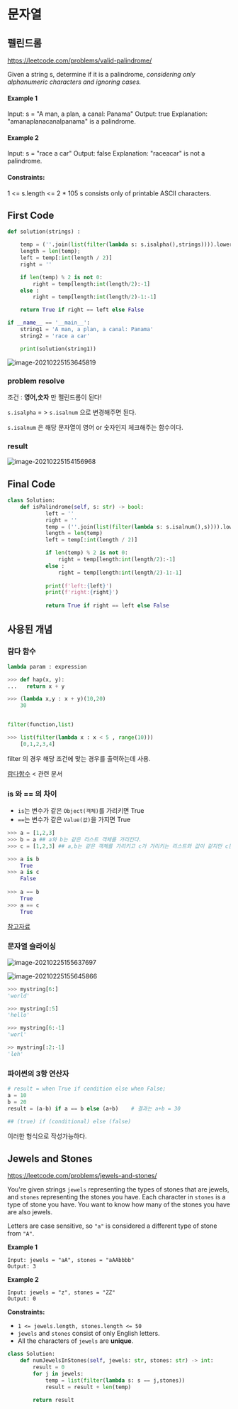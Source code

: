 # 문자열



## 펠린드롬

https://leetcode.com/problems/valid-palindrome/

Given a string s, determine if it is a palindrome, *considering only alphanumeric characters and ignoring cases.*

#### **Example 1**

Input: s = "A man, a plan, a canal: Panama"
Output: true
Explanation: "amanaplanacanalpanama" is a palindrome.

#### **Example 2**

Input: s = "race a car"
Output: false
Explanation: "raceacar" is not a palindrome.

#### **Constraints:**

1 <= s.length <= 2 * 105
s consists only of printable ASCII characters.



## First Code

``` python
def solution(strings) :

    temp = (''.join(list(filter(lambda s: s.isalpha(),strings)))).lower()
    length = len(temp);
    left = temp[:int(length / 2)]
    right = ''

    if len(temp) % 2 is not 0:
        right = temp[length:int(length/2):-1]
    else :
        right = temp[length:int(length/2)-1:-1]

    return True if right == left else False

if __name__ == '__main__':
    string1 = 'A man, a plan, a canal: Panama'
    string2 = 'race a car'

    print(solution(string1))
```

![image-20210225153645819](https://user-images.githubusercontent.com/42714724/109118614-e5d1ff80-7786-11eb-8cfb-24d9954eea47.png)

### problem  resolve

조건 : **영어,숫자** 만 펠린드롬이 된다!

`s.isalpha` = > `s.isalnum` 으로 변경해주면 된다.

`s.isalnum` 은 해당 문자열이 영어 or 숫자인지 체크해주는 함수이다.



### result 

![image-20210225154156968](https://user-images.githubusercontent.com/42714724/109118621-e79bc300-7786-11eb-9ece-e9de22bf68e1.png)



## Final Code 

```python
class Solution:
    def isPalindrome(self, s: str) -> bool:
            left = ''
            right = ''
            temp = (''.join(list(filter(lambda s: s.isalnum(),s)))).lower()
            length = len(temp)
            left = temp[:int(length / 2)]

            if len(temp) % 2 is not 0:
                right = temp[length:int(length/2):-1]
            else :
                right = temp[length:int(length/2)-1:-1]
            
            print(f'left:{left}')
            print(f'right:{right}')
            
            return True if right == left else False 
```



## 사용된 개념



### 람다 함수

```python
lambda param : expression

>>> def hap(x, y):
...   return x + y

>>> (lambda x,y : x + y)(10,20)
	30


filter(function,list)

>>> list(filter(lambda x : x < 5 , range(10)))
	[0,1,2,3,4]
```

filter 의 경우 해당 조건에 맞는 경우를 출력하는데 사용.

[람다함수](https://wikidocs.net/64) < 관련 문서



### is  와  == 의 차이

- `is`는 변수가 같은 `Object(객체)`를 가리키면 True
- `==`는 변수가 같은 `Value(값)`을 가지면 True

``` python
>>> a = [1,2,3]
>>> b = a ## a와 b는 같은 리스트 객체를 가리킨다.
>>> c = [1,2,3] ## a,b는 같은 객체를 가리키고 c가 가리키는 리스트와 값이 같지만 c는 다른 객체를 가리키고 있다

>>> a is b
	True    
>>> a is c
	False
    
>>> a == b
	True
>>> a == c
	True
```



[참고자료](https://twpower.github.io/117-difference-between-python-is-and-double-equal)



### 문자열 슬라이싱



![image-20210225155637697](https://user-images.githubusercontent.com/42714724/109118637-e8ccf000-7786-11eb-8b4d-cc0ddcaa02f0.png)

![image-20210225155645866](https://user-images.githubusercontent.com/42714724/109118641-e9fe1d00-7786-11eb-9700-c39e05eab0ca.png)

``` python
>>> mystring[6:]
'world'

>>> mystring[:5]
'hello'

>>> mystring[6:-1]
'worl'

>> mystring[:2:-1]
'leh'
```



### 파이썬의 3항 연산자

```python
# result = when True if condition else when False;
a = 10
b = 20
result = (a-b) if a == b else (a+b)    # 결과는 a+b = 30

## (true) if (conditional) else (false)
```

이러한 형식으로 작성가능하다.



##  Jewels and Stones

https://leetcode.com/problems/jewels-and-stones/

You're given strings `jewels` representing the types of stones that are jewels, and `stones` representing the stones you have. Each character in `stones` is a type of stone you have. You want to know how many of the stones you have are also jewels.

Letters are case sensitive, so `"a"` is considered a different type of stone from `"A"`.



**Example 1**

```
Input: jewels = "aA", stones = "aAAbbbb"
Output: 3
```

**Example 2**

```
Input: jewels = "z", stones = "ZZ"
Output: 0
```

 

**Constraints:**

- `1 <= jewels.length, stones.length <= 50`
- `jewels` and `stones` consist of only English letters.
- All the characters of `jewels` are **unique**.



```python
class Solution:
    def numJewelsInStones(self, jewels: str, stones: str) -> int:
        result = 0
        for j in jewels:
            temp = list(filter(lambda s: s == j,stones))
            result = result + len(temp)
        
        return result
```

